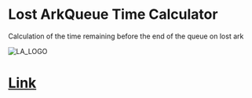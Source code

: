 # Lost ArkQueue Time Calculator

Calculation of the time remaining before the end of the queue on lost ark

![LA_LOGO](https://user-images.githubusercontent.com/82180463/154332183-1c2033f7-efd3-401b-9173-d1e53e7fb1e4.png)


# [Link](https://hugorbh.github.io/LostArkQueueTimeCalculator.io/)
